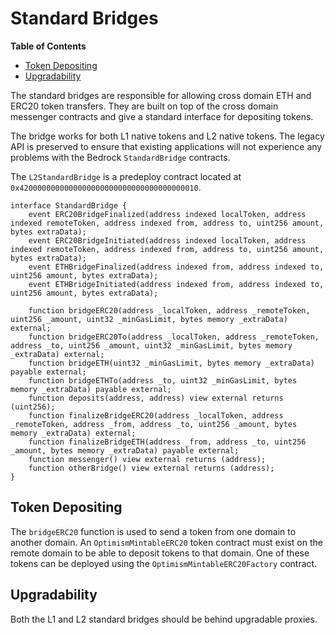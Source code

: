 # Standard Bridges

<!-- START doctoc generated TOC please keep comment here to allow auto update -->
<!-- DON'T EDIT THIS SECTION, INSTEAD RE-RUN doctoc TO UPDATE -->
**Table of Contents**

- [Token Depositing](#token-depositing)
- [Upgradability](#upgradability)

<!-- END doctoc generated TOC please keep comment here to allow auto update -->

The standard bridges are responsible for allowing cross domain
ETH and ERC20 token transfers. They are built on top of the cross domain
messenger contracts and give a standard interface for depositing tokens.

The bridge works for both L1 native tokens and L2 native tokens. The legacy API
is preserved to ensure that existing applications will not experience any
problems with the Bedrock `StandardBridge` contracts.

The `L2StandardBridge` is a predeploy contract located at
`0x4200000000000000000000000000000000000010`.

```solidity
interface StandardBridge {
    event ERC20BridgeFinalized(address indexed localToken, address indexed remoteToken, address indexed from, address to, uint256 amount, bytes extraData);
    event ERC20BridgeInitiated(address indexed localToken, address indexed remoteToken, address indexed from, address to, uint256 amount, bytes extraData);
    event ETHBridgeFinalized(address indexed from, address indexed to, uint256 amount, bytes extraData);
    event ETHBridgeInitiated(address indexed from, address indexed to, uint256 amount, bytes extraData);

    function bridgeERC20(address _localToken, address _remoteToken, uint256 _amount, uint32 _minGasLimit, bytes memory _extraData) external;
    function bridgeERC20To(address _localToken, address _remoteToken, address _to, uint256 _amount, uint32 _minGasLimit, bytes memory _extraData) external;
    function bridgeETH(uint32 _minGasLimit, bytes memory _extraData) payable external;
    function bridgeETHTo(address _to, uint32 _minGasLimit, bytes memory _extraData) payable external;
    function deposits(address, address) view external returns (uint256);
    function finalizeBridgeERC20(address _localToken, address _remoteToken, address _from, address _to, uint256 _amount, bytes memory _extraData) external;
    function finalizeBridgeETH(address _from, address _to, uint256 _amount, bytes memory _extraData) payable external;
    function messenger() view external returns (address);
    function otherBridge() view external returns (address);
}
```

## Token Depositing

The `bridgeERC20` function is used to send a token from one domain to another
domain. An `OptimismMintableERC20` token contract must exist on the remote
domain to be able to deposit tokens to that domain. One of these tokens can be
deployed using the `OptimismMintableERC20Factory` contract.

## Upgradability

Both the L1 and L2 standard bridges should be behind upgradable proxies.
